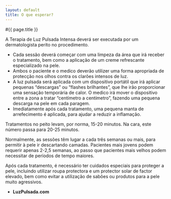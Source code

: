 ```yaml
---
layout: default
title: O que esperar?
---
```


#{{ page.title }}

A Terapia de Luz Pulsada Intensa deverá ser executada por um dermatologista perito no procedimento.
<ul>
  <li>Cada sessão deverá começar com uma limpeza da área que irá receber o tratamento, bem como a aplicação de um creme refrescante especializado na pele.</li>
  <li>Ambos o paciente e o medico deverão utilizer uma forma apropriada de protecção nos olhos contra os clarões intensos de luz.</li>
  <li>A luz pulsada será aplicada com um dispositivo portátil que irá aplicar pequenas “descargas” ou “flashes brilhantes”, que lhe irão proporcionar uma sensação temporária de calor. O medico irá mover o dispositivo entre a zona a tratar “centímetro a centímetro”, fazendo uma pequena descarga na pele em cada paragem.</li>
  <li>Imediatamente após cada tratamento, uma pequena manta de arrefecimento é aplicada, para ajudar a reduzir a inflamação.</li>
</ul>
Tratamentos no peito levam, por norma, 15-20 minutos. Na cara, este número passa para 20-25 minutos.

Normalmente, as sessões têm lugar a cada três semanas ou mais, para permitir à pele ir descartando camadas. Pacientes mais jovens podem requerir apenas 2-2,5 semanas, ao passo que pacientes mais velhos podem necessitar de períodos de tempo maiores.

Após cada tratamento, é necessário ter cuidados especiais para proteger a pele, incluindo utilizar roupa protectora e um protector solar de factor elevado, bem como evitar a utilização de sabões ou produtos para a pele muito agressivos.

- <strong>LuzPulsada.com</strong>